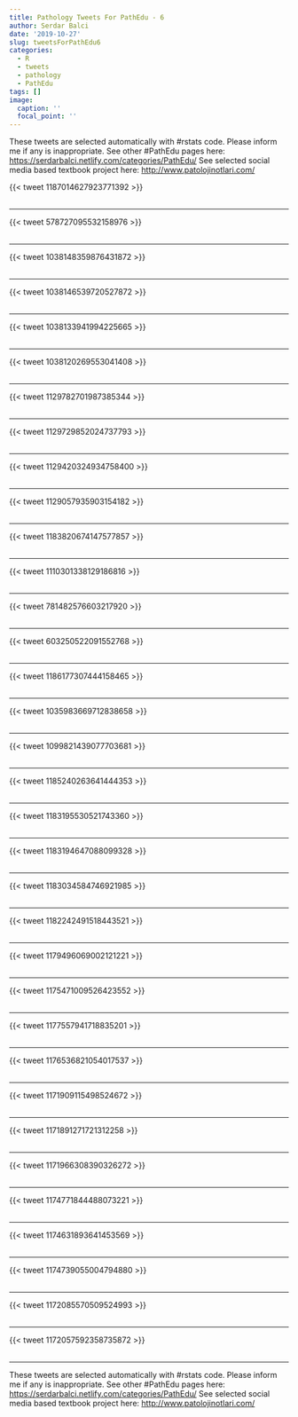 ```yaml
---
title: Pathology Tweets For PathEdu - 6
author: Serdar Balci
date: '2019-10-27'
slug: tweetsForPathEdu6
categories:
  - R
  - tweets
  - pathology
  - PathEdu
tags: []
image:
  caption: ''
  focal_point: ''
---
```



These tweets are selected automatically with #rstats code. Please inform me if any is inappropriate.
See other #PathEdu pages here: https://serdarbalci.netlify.com/categories/PathEdu/ 
See selected social media based textbook project here: http://www.patolojinotlari.com/

{{< tweet 1187014627923771392 >}}
<br>
<br>
<hr>
{{< tweet 578727095532158976 >}}
<br>
<br>
<hr>
{{< tweet 1038148359876431872 >}}
<br>
<br>
<hr>
{{< tweet 1038146539720527872 >}}
<br>
<br>
<hr>
{{< tweet 1038133941994225665 >}}
<br>
<br>
<hr>
{{< tweet 1038120269553041408 >}}
<br>
<br>
<hr>
{{< tweet 1129782701987385344 >}}
<br>
<br>
<hr>
{{< tweet 1129729852024737793 >}}
<br>
<br>
<hr>
{{< tweet 1129420324934758400 >}}
<br>
<br>
<hr>
{{< tweet 1129057935903154182 >}}
<br>
<br>
<hr>
{{< tweet 1183820674147577857 >}}
<br>
<br>
<hr>
{{< tweet 1110301338129186816 >}}
<br>
<br>
<hr>
{{< tweet 781482576603217920 >}}
<br>
<br>
<hr>
{{< tweet 603250522091552768 >}}
<br>
<br>
<hr>
{{< tweet 1186177307444158465 >}}
<br>
<br>
<hr>
{{< tweet 1035983669712838658 >}}
<br>
<br>
<hr>
{{< tweet 1099821439077703681 >}}
<br>
<br>
<hr>
{{< tweet 1185240263641444353 >}}
<br>
<br>
<hr>
{{< tweet 1183195530521743360 >}}
<br>
<br>
<hr>
{{< tweet 1183194647088099328 >}}
<br>
<br>
<hr>
{{< tweet 1183034584746921985 >}}
<br>
<br>
<hr>
{{< tweet 1182242491518443521 >}}
<br>
<br>
<hr>
{{< tweet 1179496069002121221 >}}
<br>
<br>
<hr>
{{< tweet 1175471009526423552 >}}
<br>
<br>
<hr>
{{< tweet 1177557941718835201 >}}
<br>
<br>
<hr>
{{< tweet 1176536821054017537 >}}
<br>
<br>
<hr>
{{< tweet 1171909115498524672 >}}
<br>
<br>
<hr>
{{< tweet 1171891271721312258 >}}
<br>
<br>
<hr>
{{< tweet 1171966308390326272 >}}
<br>
<br>
<hr>
{{< tweet 1174771844488073221 >}}
<br>
<br>
<hr>
{{< tweet 1174631893641453569 >}}
<br>
<br>
<hr>
{{< tweet 1174739055004794880 >}}
<br>
<br>
<hr>
{{< tweet 1172085570509524993 >}}
<br>
<br>
<hr>
{{< tweet 1172057592358735872 >}}
<br>
<br>
<hr>


These tweets are selected automatically with #rstats code. Please inform me if any is inappropriate.
See other #PathEdu pages here: https://serdarbalci.netlify.com/categories/PathEdu/ 
See selected social media based textbook project here: http://www.patolojinotlari.com/
